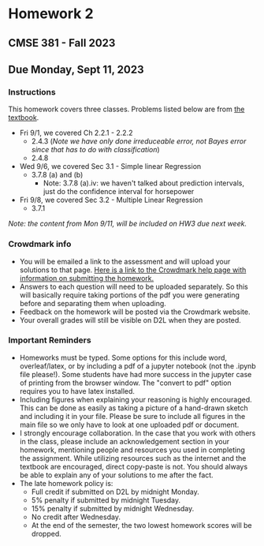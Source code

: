 # Homework 2

## CMSE 381 - Fall 2023

## Due Monday, Sept 11, 2023

### Instructions

This homework covers three classes. Problems listed below are from [the textbook](https://www.statlearning.com/).

- Fri 9/1, we covered Ch 2.2.1 - 2.2.2
  - 2.4.3 (*Note we have only done irreduceable error, not Bayes error since that has to do with classification*)
  - 2.4.8
- Wed 9/6, we covered Sec 3.1 - Simple linear Regression
  - 3.7.8 (a) and (b)
    - Note: 3.7.8 (a).iv: we haven't talked about prediction intervals, just do the confidence interval for horsepower
- Fri 9/8, we covered Sec 3.2 - Multiple Linear Regression
  - 3.7.1

*Note: the content from Mon 9/11, will be included on HW3 due next week.*

### Crowdmark info

- You will be emailed a link to the assessment and will upload your solutions to that page. [Here is a link to the Crowdmark help page with information on submitting the homework.](https://crowdmark.com/help/completing-and-submitting-an-assessment/)
- Answers to each question will need to be uploaded separately.  So this will basically require taking portions of the pdf you were generating before and separating them when uploading.  
- Feedback on the homework will be posted via the Crowdmark website.
- Your overall grades will still be visible on D2L when they are posted.

### Important Reminders

- Homeworks must be typed. Some options for this include word, overleaf/latex, or by including a pdf of a jupyter notebook (not the .ipynb file please!). Some students have had more success in the jupyter case of printing from the browser window.  The "convert to pdf" option requires you to have latex installed.
- Including figures when explaining your reasoning is highly encouraged.  This can be done as easily as taking a picture of a hand-drawn sketch and including it in your file. Please be sure to include all figures in the main file so we only have to look at one uploaded pdf or document.
- I strongly encourage collaboration.  In the case that you work with others in the class, please include an acknowledgement section in your homework, mentioning people and resources you used in completing the assignment. While utilizing resources such as the internet and the textbook are encouraged, direct copy-paste is not.  You should always be able to explain any of your solutions to me after the fact.
- The late homework policy is:
  - Full credit if submitted on D2L by midnight Monday.
  - 5% penalty if submitted by midnight Tuesday.
  - 15% penalty if submitted by midnight Wednesday.
  - No credit after Wednesday.
  - At the end of the semester, the two lowest homework scores will be dropped.
